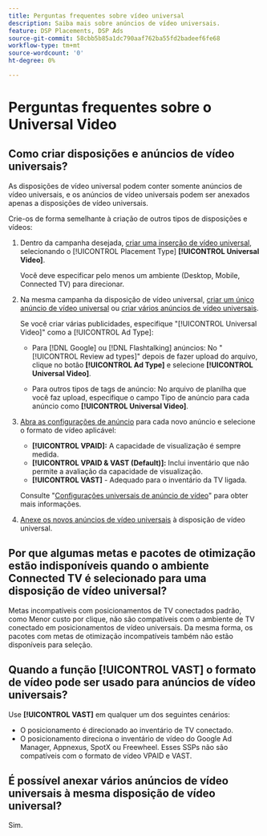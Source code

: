 ```yaml
---
title: Perguntas frequentes sobre vídeo universal
description: Saiba mais sobre anúncios de vídeo universais.
feature: DSP Placements, DSP Ads
source-git-commit: 58cbb5b85a1dc790aaf762ba55fd2badeef6fe68
workflow-type: tm+mt
source-wordcount: '0'
ht-degree: 0%

---
```


# Perguntas frequentes sobre o Universal Video

## Como criar disposições e anúncios de vídeo universais?

As disposições de vídeo universal podem conter somente anúncios de vídeo universais, e os anúncios de vídeo universais podem ser anexados apenas a disposições de vídeo universais.

Crie-os de forma semelhante à criação de outros tipos de disposições e vídeos:

1. Dentro da campanha desejada, [criar uma inserção de vídeo universal](/help/dsp/campaign-management/placements/placement-create.md), selecionando o [!UICONTROL Placement Type] **[!UICONTROL Universal Video]**.

   Você deve especificar pelo menos um ambiente (Desktop, Mobile, Connected TV) para direcionar.

1. Na mesma campanha da disposição de vídeo universal, [criar um único anúncio de vídeo universal](/help/dsp/campaign-management/ads/ad-create.md) ou [criar vários anúncios de vídeo universais](/help/dsp/campaign-management/ads/ad-create-multiple.md).

   Se você criar várias publicidades, especifique &quot;[!UICONTROL Universal Video]&quot; como a [!UICONTROL Ad Type]:

   * Para [!DNL Google] ou [!DNL Flashtalking] anúncios: No &quot;[!UICONTROL Review ad types]&quot; depois de fazer upload do arquivo, clique no botão **[!UICONTROL Ad Type]** e selecione **[!UICONTROL Universal Video]**.

   * Para outros tipos de tags de anúncio: No arquivo de planilha que você faz upload, especifique o campo Tipo de anúncio para cada anúncio como **[!UICONTROL Universal Video]**.

1. [Abra as configurações de anúncio](/help/dsp/campaign-management/ads/ad-edit.md) para cada novo anúncio e selecione o formato de vídeo aplicável:

   * **[!UICONTROL VPAID]:** A capacidade de visualização é sempre medida.
   * **[!UICONTROL VPAID & VAST (Default)]:** Inclui inventário que não permite a avaliação da capacidade de visualização.
   * **[!UICONTROL VAST]** - Adequado para o inventário da TV ligada.

   Consulte &quot;[Configurações universais de anúncio de vídeo](/help/dsp/campaign-management/ads/ad-settings-universal-video.md)&quot; para obter mais informações.

1. [Anexe os novos anúncios de vídeo universais](/help/dsp/campaign-management/ads/ad-attach-to-placement.md) à disposição de vídeo universal.

## Por que algumas metas e pacotes de otimização estão indisponíveis quando o ambiente Connected TV é selecionado para uma disposição de vídeo universal?

Metas incompatíveis com posicionamentos de TV conectados padrão, como Menor custo por clique, não são compatíveis com o ambiente de TV conectado em posicionamentos de vídeo universais. Da mesma forma, os pacotes com metas de otimização incompatíveis também não estão disponíveis para seleção.

## Quando a função **[!UICONTROL VAST]** o formato de vídeo pode ser usado para anúncios de vídeo universais?

Use **[!UICONTROL VAST]** em qualquer um dos seguintes cenários:

* O posicionamento é direcionado ao inventário de TV conectado.
* O posicionamento direciona o inventário de vídeo do Google Ad Manager, Appnexus, SpotX ou Freewheel. Esses SSPs não são compatíveis com o formato de vídeo VPAID e VAST.

## É possível anexar vários anúncios de vídeo universais à mesma disposição de vídeo universal?

Sim.
